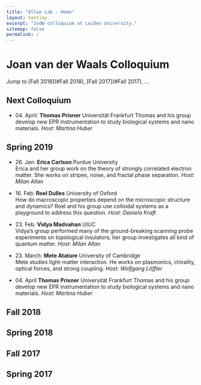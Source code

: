 ```yaml
---
title: "Allan Lab - Home"
layout: textlay
excerpt: "JvdW colloquium at Leiden University."
sitemap: false
permalink: /
---
```


# Joan van der Waals Colloquium

Jump to  [Fall 2018](#Fall 2018),  [Fall 2017](#Fall 2017),  ...

## Next Colloquium
- 04\. April:  __Thomas Prisner__  Universität Frankfurt
Thomas and his group develop new EPR instrumentation to study biological systems and nano materials. _Host: Martina Huber_


## Spring 2019
- 26\. Jan:		__Erica Carlson__		Purdue University	
Erica and her group work on the theory of strongly correlated electron matter. She works on stripes, noise, and fractal phase separation. _Host: Milan Allan_

- 16\. Feb:	__Roel Dulles__	University of Oxford	
How do macroscopic properties depend on the microscopic structure and dynamics? Roel and his group use colloidal systems as a playground to address this question. _Host: Daniela Kraft_

- 23\. Feb:		__Vidya Madvahan__	UIUC	
Vidya’s group performed many of the ground-breaking scanning probe experiments on topological insulators; her group investigates all kind of quantum matter. _Host: Milan Allan_

- 23\. March:  __Mete Atature__		University of Cambridge		
Mete studies light-matter interaction. He works on plasmonics, chirality, optical forces, and strong coupling. _Host: Wolfgang Löffler_

- 04\. April	__Thomas Prisner__		Universität Frankfurt
Thomas and his group develop new EPR instrumentation to study biological systems and nano materials. _Host: Martina Huber_


## Fall 2018

## Spring 2018

## Fall 2017

## Spring 2017











